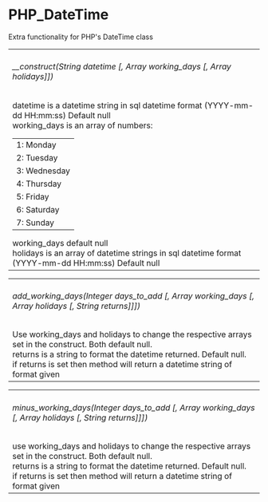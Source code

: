 PHP_DateTime
============

Extra functionality for PHP's DateTime class

<table>
    <tr>
        <td>
            <h6>__construct(String datetime [, Array working_days [, Array holidays]])</h6>
            datetime is a datetime string in sql datetime format (YYYY-mm-dd HH:mm:ss) Default null<br />
            working_days is an array of numbers:
            <table>
                <tr>
                    <td>1: Monday</td>
                </tr>
                <tr>
                    <td>2: Tuesday</td>
                </tr>
                <tr>
                    <td>3: Wednesday</td>
                </tr>
                <tr>
                    <td>4: Thursday</td>
                </tr>
                <tr>
                    <td>5: Friday</td>
                </tr>
                <tr>
                    <td>6: Saturday</td>
                </tr>
                <tr>
                    <td>7: Sunday</td>
                </tr>
            </table>
            working_days default null<br />
            holidays is an array of datetime strings in sql datetime format (YYYY-mm-dd HH:mm:ss) Default null
        </td>
    </tr>
</table>

<table>
    <tr>
        <td>
            <h6>add_working_days(Integer days_to_add [, Array working_days [, Array holidays [, String returns]]])</h6>
            Use working_days and holidays to change the respective arrays set in the construct. Both default null.<br />
            returns is a string to format the datetime returned. Default null.<br />
            if returns is set then method will return a datetime string of format given<br />
        </td>
    </tr>
</table>

<table>
    <tr>
        <td>
            <h6>minus_working_days(Integer days_to_add [, Array working_days [, Array holidays [, String returns]]])</h6>
            use working_days and holidays to change the respective arrays set in the construct. Both default null.<br />
            returns is a string to format the datetime returned. Default null.<br />
            if returns is set then method will return a datetime string of format given<br />
        </td>
    </tr>
</table>
